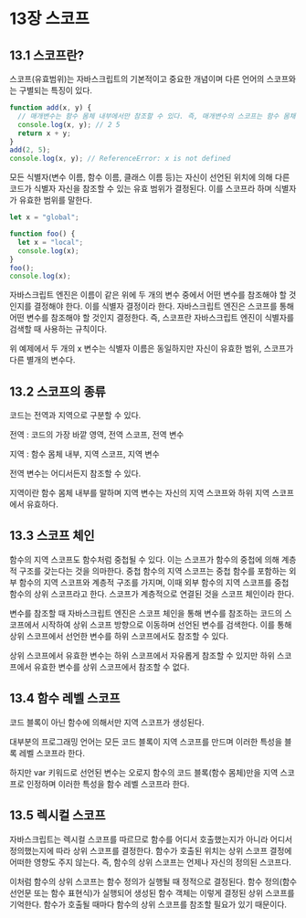 # 13장 스코프

## 13.1 스코프란?

스코프(유효범위)는 자바스크립트의 기본적이고 중요한 개념이며 다른 언어의 스코프와는 구별되는 특징이 있다.

```javascript
function add(x, y) {
  // 매개변수는 함수 몸체 내부에서만 참조할 수 있다. 즉, 매개변수의 스코프는 함수 몸채 내부다.
  console.log(x, y); // 2 5
  return x + y;
}
add(2, 5);
console.log(x, y); // ReferenceError: x is not defined
```

모든 식별자(변수 이름, 함수 이름, 클래스 이름 등)는 자신이 선언된 위치에 의해 다른 코드가 식별자 자신을 참조할 수 있는 유효 범위가 결정된다. 이를 스코프라 하며 식별자가 유효한 범위를 말한다.

```javascript
let x = "global";

function foo() {
  let x = "local";
  console.log(x);
}
foo();
console.log(x);
```

자바스크립트 엔진은 이름이 같은 위에 두 개의 변수 중에서 어떤 변수를 참조해야 할 것인지를 결정해야 한다. 이를 식별자 결정이라 한다.
자바스크립트 엔진은 스코프를 통해 어떤 변수를 참조해야 할 것인지 결정한다. 즉, 스코프란 자바스크립트 엔진이 식별자를 검색할 때 사용하는 규칙이다.

위 예제에서 두 개의 x 변수는 식별자 이름은 동일하지만 자신이 유효한 범위, 스코프가 다른 별개의 변수다.

## 13.2 스코프의 종류

코드는 전역과 지역으로 구분할 수 있다.

전역 : 코드의 가장 바깥 영역, 전역 스코프, 전역 변수

지역 : 함수 몸체 내부, 지역 스코프, 지역 변수

전역 변수는 어디서든지 참조할 수 있다.

지역이란 함수 몸체 내부를 말하며 지역 변수는 자신의 지역 스코프와 하위 지역 스코프에서 유효하다.

## 13.3 스코프 체인

함수의 지역 스코프도 함수처럼 중첩될 수 있다. 이는 스코프가 함수의 중첩에 의해 계층적 구조를 갖는다는 것을 의마한다.
중첩 함수의 지역 스코프는 중첩 함수를 포함하는 외부 함수의 지역 스코프와 계층적 구조를 가지며, 이때 외부 함수의 지역 스코프를 중첩 함수의 상위 스코프라고 한다.
스코프가 계층적으로 연결된 것을 스코프 체인이라 한다.

변수를 참조할 때 자바스크립트 엔진은 스코프 체인을 통해 변수를 참조하는 코드의 스코프에서 시작하여 상위 스코프 방향으로 이동하며 선언된 변수를 검색한다.
이를 통해 상위 스코프에서 선언한 변수를 하위 스코프에서도 참조할 수 있다.

상위 스코프에서 유효한 변수는 하위 스코프에서 자유롭게 참조할 수 있지만 하위 스코프에서 유효한 변수를 상위 스코프에서 참조할 수 없다.

## 13.4 함수 레벨 스코프

코드 블록이 아닌 함수에 의해서만 지역 스코프가 생성된다.

대부분의 프로그래밍 언어는 모든 코드 블록이 지역 스코프를 만드며 이러한 특성을 블록 레벨 스코프라 한다.

하지만 var 키워드로 선언된 변수는 오로지 함수의 코드 블록(함수 몸체)만을 지역 스코프로 인정하며 이러한 특성을 함수 레벨 스코프라 한다.

## 13.5 렉시컬 스코프

자바스크립트는 렉시컬 스코프를 따르므로 함수를 어디서 호출했는지가 아니라 어디서 정의했는지에 따라 상위 스코프를 결정한다. 함수가 호출된 위치는 상위 스코프 결정에 어떠한 영향도 주지 않는다. 즉, 함수의 상위 스코프는 언제나 자신의 정의된 스코프다.

이처럼 함수의 상위 스코프는 함수 정의가 실행될 때 정적으로 결정된다. 함수 정의(함수 선언문 또는 함수 표현식)가 실행되어 생성된 함수 객체는 이렇게 결정된 상위 스코프를 기억한다. 함수가 호출될 때마다 함수의 상위 스코프를 참조할 필요가 있기 때문이다.
